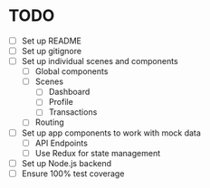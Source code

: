 # TODO

* [ ] Set up README
* [ ] Set up gitignore
* [ ] Set up individual scenes and components
    * [ ] Global components
    * [ ] Scenes
        * [ ] Dashboard
        * [ ] Profile
        * [ ] Transactions
    * [ ] Routing
* [ ] Set up app components to work with mock data
    * [ ] API Endpoints
    * [ ] Use Redux for state management
* [ ] Set up Node.js backend
* [ ] Ensure 100% test coverage 